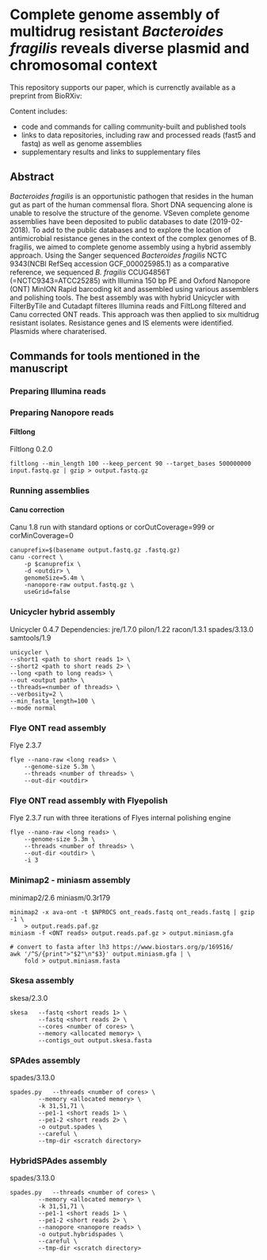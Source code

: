 # Complete genome assembly of multidrug resistant *Bacteroides fragilis* reveals diverse plasmid and chromosomal context

This repository supports our paper, which is currenctly available as a preprint from BioRXiv: 

Content includes:
- code and commands for calling community-built and published tools
- links to data repositories, including raw and processed reads (fast5 and fastq) as well as genome assemblies
- supplementary results and links to supplementary files

## Abstract
*Bacteroides fragilis* is an opportunistic pathogen that resides in the human gut as part of the human commensal flora. Short DNA sequencing alone is unable to resolve the structure of the genome. VSeven complete genome assemblies have been deposited to public databases to date (2019-02-2018). To add to the public databases and to explore the location of antimicrobial resistance genes in the context of the complex genomes of B. fragilis, we aimed to complete genome assembly using a hybrid assembly approach. Using the Sanger sequenced *Bacteroides fragilis* NCTC 9343(NCBI RefSeq accession GCF_000025985.1) as a comparative reference, we sequenced *B. fragilis* CCUG4856T (=NCTC9343=ATCC25285) with Illumina 150 bp PE and Oxford Nanopore (ONT) MinION Rapid barcoding kit and assembled using various assemblers and polishing tools. The best assembly was with hybrid Unicycler with FilterByTile and Cutadapt filteres Illumina reads and FiltLong filtered and Canu corrected ONT reads. This approach was then applied to six multidrug resistant isolates. Resistance genes and IS elements were identified. Plasmids where charaterised. 

## Commands for tools mentioned in the manuscript

### Preparing Illumina reads

### Preparing Nanopore reads

#### Filtlong
Filtlong 0.2.0
```
filtlong --min_length 100 --keep_percent 90 --target_bases 500000000 input.fastq.gz | gzip > output.fastq.gz
```

### Running assemblies

#### Canu correction
Canu 1.8
run with standard options or
corOutCoverage=999 or
corMinCoverage=0
```
canuprefix=$(basename output.fastq.gz .fastq.gz)
canu -correct \
	-p $canuprefix \
	-d <outdir> \
	genomeSize=5.4m \
	-nanopore-raw output.fastq.gz \
	useGrid=false
```

### Unicycler hybrid assembly
Unicycler 0.4.7
Dependencies: jre/1.7.0 pilon/1.22 racon/1.3.1 spades/3.13.0 samtools/1.9
```
unicycler \
--short1 <path to short reads 1> \
--short2 <path to short reads 2> \
--long <path to long reads> \
--out <output path> \
--threads=<number of threads> \
--verbosity=2 \
--min_fasta_length=100 \
--mode normal
```

### Flye ONT read assembly
Flye 2.3.7
```
flye --nano-raw <long reads> \
	--genome-size 5.3m \
	--threads <number of threads> \
	--out-dir <outdir>
```

### Flye ONT read assembly with Flyepolish

Flye 2.3.7 run with three iterations of Flyes internal polishing engine
```
flye --nano-raw <long reads> \
	--genome-size 5.3m \
	--threads <number of threads> \
	--out-dir <outdir> \
	-i 3
```

### Minimap2 - miniasm assembly
minimap2/2.6 miniasm/0.3r179
```
minimap2 -x ava-ont -t $NPROCS ont_reads.fastq ont_reads.fastq | gzip -1 \
	> output.reads.paf.gz
miniasm -f <ONT reads> output.reads.paf.gz > output.miniasm.gfa

# convert to fasta after lh3 https://www.biostars.org/p/169516/
awk '/^S/{print">"$2"\n"$3}' output.miniasm.gfa | \
	fold > output.miniasm.fasta
```

### Skesa assembly
skesa/2.3.0
```
skesa 	--fastq <short reads 1> \
		--fastq <short reads 2> \
		--cores <number of cores> \
		--memory <allocated memory> \
		--contigs_out output.skesa.fasta
```

### SPAdes assembly
spades/3.13.0
```
spades.py 	--threads <number of cores> \
		--memory <allocated memory> \
		-k 31,51,71 \
		--pe1-1 <short reads 1> \
		--pe1-2 <short reads 2> \
		-o output.spades \
		--careful \
		--tmp-dir <scratch directory>
```
### HybridSPAdes assembly
spades/3.13.0
```
spades.py 	--threads <number of cores> \
		--memory <allocated memory> \
		-k 31,51,71 \
		--pe1-1 <short reads 1> \
		--pe1-2 <short reads 2> \
		--nanopore <nanopore reads> \
		-o output.hybridspades \
		--careful \
		--tmp-dir <scratch directory>
```
